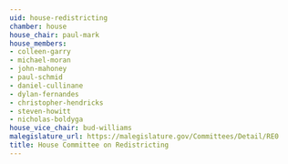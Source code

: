 ```yaml
---
uid: house-redistricting
chamber: house
house_chair: paul-mark
house_members:
- colleen-garry
- michael-moran
- john-mahoney
- paul-schmid
- daniel-cullinane
- dylan-fernandes
- christopher-hendricks
- steven-howitt
- nicholas-boldyga
house_vice_chair: bud-williams
malegislature_url: https://malegislature.gov/Committees/Detail/RE0
title: House Committee on Redistricting
---
```

